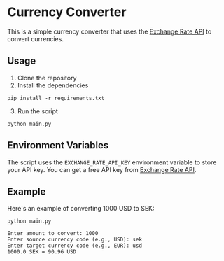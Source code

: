 # Currency Converter

This is a simple currency converter that uses the [Exchange Rate API](https://www.exchangerate-api.com/) to convert currencies.

## Usage

1. Clone the repository
2. Install the dependencies
```
pip install -r requirements.txt
```
3. Run the script
```
python main.py
```

## Environment Variables

The script uses the `EXCHANGE_RATE_API_KEY` environment variable to store your API key. You can get a free API key from [Exchange Rate API](https://www.exchangerate-api.com/).

## Example

Here's an example of converting 1000 USD to SEK:

```
python main.py
```



```
Enter amount to convert: 1000
Enter source currency code (e.g., USD): sek
Enter target currency code (e.g., EUR): usd
1000.0 SEK = 90.96 USD
```
